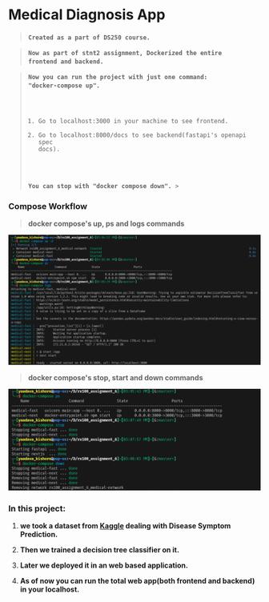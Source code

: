# **Medical Diagnosis App**

> <code>**Created as a part of DS250 course.**</code>

> <code>**Now as part of stnt2 assignment, Dockerized the entire frontend and backend.**</code>

> <code>**Now you can run the project with just one command: "docker-compose up".**
>
> 1. Go to localhost:3000 in your machine to see frontend.
> 2. Go to localhost:8000/docs to see backend(fastapi's openapi spec docs).
>
> **You can stop with "docker compose down".** > </code>

### **Compose Workflow**

> **docker compose's up, ps and logs commands**

![docker compose's up,ps and logs commands](./images/img_1.png "up | ps | logs")

> **docker compose's stop, start and down commands**

![docker compose's stop, start and down commands](./images/img_2.png "stop | start | down")

### **In this project:**

1. **we took a dataset from <a href="https://www.kaggle.com/itachi9604/disease-symptom-description-dataset/code">Kaggle</a> dealing with Disease Symptom Prediction.**

2. **Then we trained a decision tree classifier on it.**

3. **Later we deployed it in an web based application.**

4. **As of now you can run the total web app(both frontend and backend) in your localhost.**
